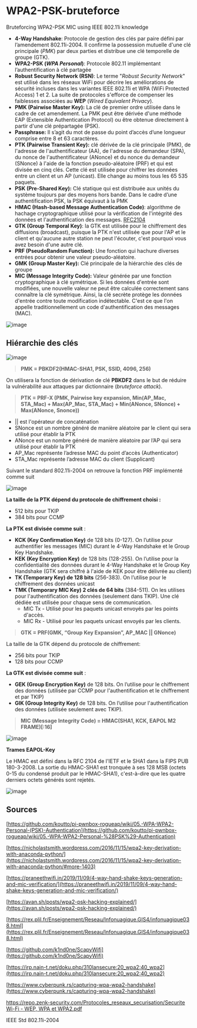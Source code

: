 # WPA2-PSK-bruteforce
Bruteforcing WPA2-PSK MIC using IEEE 802.11i knowledge
- **4-Way Handshake**: Protocole de gestion des clés par paire défini par l’amendement 802.11i-2004. Il confirme la possession mutuelle d'une clé principale (*PMK*) par deux parties et distribue une clé temporelle de groupe (GTK).
- **WPA2-PSK (*WPA Personal*)**: Protocole 802.11 implémentant l’authentification à clé partagée
- **Robust Security Network (RSN)**: Le terme "*Robust Security Network*" est utilisé dans les réseaux WiFi pour décrire les améliorations de sécurité incluses dans les variantes IEEE 802.11i et WPA (WiFi Protected Access) 1 et 2. La suite de protocoles s'efforce de compenser les faiblesses associées au **WEP** (*Wired Equivalent Privacy*).
- **PMK (Pairwise Master Key):** La clé de premier ordre utilisée dans le cadre de cet amendement. La PMK peut être dérivée d'une méthode EAP (Extensible Authentication Protocol) ou être obtenue directement à partir d'une clé prépartagée (PSK).
- **Passphrase:** Il s’agit du mot de passe du point d’accès d’une longueur comprise entre 8 et 63 caractères.
- **PTK (Pairwise Transient Key):** clé dérivée de la clé principale (PMK), de l'adresse de l'authentificateur (AA), de l'adresse du demandeur (SPA), du nonce de l'authentificateur (ANonce) et du nonce du demandeur (SNonce) à l'aide de la fonction pseudo-aléatoire (PRF) et qui est divisée en cinq clés. Cette clé est utilisée pour chiffrer les données entre un client et un AP (unicast). Elle change au moins tous les 65 535 paquets.
- **PSK (Pre-Shared Key):** Clé statique qui est distribuée aux unités du système toujours par des moyens hors bande.  Dans le cadre d’une authentification PSK, la PSK équivaut à la PMK
- **HMAC (Hash-based Message Authentication Code)**: algorithme de hachage cryptographique utilisé pour la vérification de l'intégrité des données et l'authentification des messages. [RFC2104](https://www.ietf.org/rfc/rfc2104.txt)
- **GTK (Group Temporal Key)**: la GTK est utilisée pour le chiffrement des diffusions (broadcast), puisque la PTK n'est utilisée que pour l'AP et le client et qu'aucune autre station ne peut l'écouter, c'est pourquoi vous avez besoin d'une autre clé.
- **PRF (PseudoRandom Function):** Une fonction qui hachure diverses entrées pour obtenir une valeur pseudo-aléatoire.
- **GMK (Group Master Key):** Clé principale de la hiérarchie des clés de groupe
- **MIC (Message Integrity Code):** Valeur générée par une fonction cryptographique à clé symétrique. Si les données d'entrée sont modifiées, une nouvelle valeur ne peut être calculée correctement sans connaître la clé symétrique. Ainsi, la clé secrète protège les données d'entrée contre toute modification indétectable. C'est ce que l'on appelle traditionnellement un code d'authentification des messages (MAC).

![image](https://user-images.githubusercontent.com/83721477/228968930-ecbcbea1-b2b1-4c06-8d0c-25b8c4472e40.png)

## Hiérarchie des clés

![image](https://user-images.githubusercontent.com/83721477/228968954-dee867c2-3be7-490e-af03-4e61a9d32c07.png)

> **PMK = PBKDF2(HMAC-SHA1, PSK, SSID, 4096, 256)**
> 

On utilisera la fonction de dérivation de clé **PBKDF2** dans le but de réduire la vulnérabilité aux attaques par dictionnaire (*bruteforce attack*).

> **PTK = PRF-X (PMK, Pairwise key expansion, Min(AP_Mac, STA_Mac) + Max(AP_Mac, STA_Mac) + Min(ANonce, SNonce) + Max(ANonce, Snonce))**
> 
- || est l'opérateur de concaténation
- SNonce est un nombre généré de manière aléatoire par le client qui sera utilisé pour établir la PTK
- ANonce est un nombre généré de manière aléatoire par l’AP qui sera utilisé pour établir la PTK
- AP_Mac représente l’adresse MAC du point d’accès (Authenticator)
- STA_Mac représente l’adresse MAC du client (Supplicant)

Suivant le standard 802.11i-2004 on retrouve la fonction PRF implémenté comme suit

![image](https://user-images.githubusercontent.com/83721477/228969001-d79f02e8-10a6-4ee6-9f1b-ef3befc252e0.png)

**La taille de la PTK dépend du protocole de chiffrement choisi :**

- 512 bits pour TKIP
- 384 bits pour CCMP

**La PTK est divisée comme suit** :

- **KCK (Key Confirmation Key)** de 128 bits (0-127). On l’utilise pour authentifier les messages (MIC) durant le 4-Way Handshake et le Group Key Handshake.
- **KEK (Key Encryption Key)** de 128 bits (128-255). On l’utilise pour la confidentialité des données durant le 4-Way Handshake et le Group Key Handshake (GTK sera chiffré à l'aide de KEK pour être délivrée au client)
- **TK (Temporary Key) de 128 bits** (256-383). On l’utilise pour le chiffrement des données unicast
- **TMK (Temporary MIC Key)  2 clés de 64 bits** (384-511). On les utilises pour l'authentification des données (seulement dans TKIP). Une clé dédiée est utilisée pour chaque sens de communication.
    - MIC Tx - Utilisé pour les paquets unicast envoyés par les points d'accès.
    - MIC Rx - Utilisé pour les paquets unicast envoyés par les clients.

> **GTK = PRF(GMK, “Group Key Expansion”, AP_MAC || GNonce)**
> 

La taille de la GTK dépend du protocole de chiffrement:

- 256 bits pour TKIP
- 128 bits pour CCMP

**La GTK est divisée comme suit** :

- **GEK (Group Encryption Key)** de 128 bits. On l’utilise pour le chiffrement des données (utilisée par CCMP pour l'authentification et le chiffrement et par TKIP)
- **GIK (Group Integrity Key)** de 128 bits. On l’utilise pour l'authentification des données (utilisée seulement avec TKIP).

> **MIC (Message Integrity Code) = HMAC(SHA1, KCK, EAPOL M2 FRAME)[:16]**
> 

![image](https://user-images.githubusercontent.com/83721477/228969059-3023c954-e648-4aff-8bb0-39f751dd2a90.png)

**Trames EAPOL-Key**

Le HMAC est défini dans la RFC 2104 de l'IETF et le SHA1 dans la FIPS PUB 180-3-2008. La sortie du HMAC-SHA1 est tronquée à ses 128 MSB (octets 0-15 du condensé produit par le HMAC-SHA1), c'est-à-dire que les quatre derniers octets générés sont rejetés.

![image](https://user-images.githubusercontent.com/83721477/228970459-e8cab19a-e25c-4279-9633-e1d00de44b95.png)

## Sources

[https://github.com/koutto/pi-pwnbox-rogueap/wiki/05.-WPA-WPA2-Personal-(PSK)-Authentication](https://github.com/koutto/pi-pwnbox-rogueap/wiki/05.-WPA-WPA2-Personal-%28PSK%29-Authentication)

[https://nicholastsmith.wordpress.com/2016/11/15/wpa2-key-derivation-with-anaconda-python/](https://nicholastsmith.wordpress.com/2016/11/15/wpa2-key-derivation-with-anaconda-python/#more-1403)

[https://praneethwifi.in/2019/11/09/4-way-hand-shake-keys-generation-and-mic-verification/](https://praneethwifi.in/2019/11/09/4-way-hand-shake-keys-generation-and-mic-verification/)

[https://avan.sh/posts/wpa2-psk-hacking-explained/](https://avan.sh/posts/wpa2-psk-hacking-explained/)

[https://rex.plil.fr/Enseignement/Reseau/Infonuagique.GIS4/infonuagique038.html](https://rex.plil.fr/Enseignement/Reseau/Infonuagique.GIS4/infonuagique038.html)

[https://github.com/k1nd0ne/ScapyWifi](https://github.com/k1nd0ne/ScapyWifi)

[https://irp.nain-t.net/doku.php/310lansecure:20_wpa2:40_wpa2](https://irp.nain-t.net/doku.php/310lansecure:20_wpa2:40_wpa2)

[https://www.cyberpunk.rs/capturing-wpa-wpa2-handshake](https://www.cyberpunk.rs/capturing-wpa-wpa2-handshake)

[https://repo.zenk-security.com/Protocoles_reseaux_securisation/Securite Wi-Fi - WEP, WPA et WPA2.pdf](https://repo.zenk-security.com/Protocoles_reseaux_securisation/Securite%20Wi-Fi%20-%20WEP,%20WPA%20et%20WPA2.pdf)

IEEE Std 802.11i-2004
